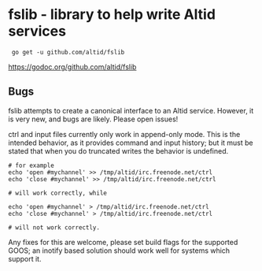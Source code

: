 # fslib - library to help write Altid services

` go get -u github.com/altid/fslib`

https://godoc.org/github.com/altid/fslib

## Bugs

fslib attempts to create a canonical interface to an Altid service. However, it is very new, and bugs are likely. Please open issues!

ctrl and input files currently only work in append-only mode. This is the intended behavior, as it provides command and input history; but it must be stated that when you do truncated writes the behavior is undefined.

```
# for example
echo 'open #mychannel' >> /tmp/altid/irc.freenode.net/ctrl
echo 'close #mychannel' >> /tmp/altid/irc.freenode.net/ctrl

# will work correctly, while 

echo 'open #mychannel' > /tmp/altid/irc.freenode.net/ctrl
echo 'close #mychannel' > /tmp/altid/irc.freenode.net/ctrl

# will not work correctly.
```

Any fixes for this are welcome, please set build flags for the supported GOOS; an inotify based solution should work well for systems which support it.
